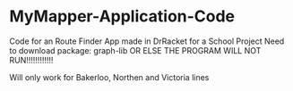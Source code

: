 # MyMapper-Application-Code
Code for an Route Finder App made in DrRacket for a School Project 
Need to download package: graph-lib    OR ELSE THE PROGRAM WILL NOT RUN!!!!!!!!!!!!

Will only work for Bakerloo, Northen and Victoria lines 
